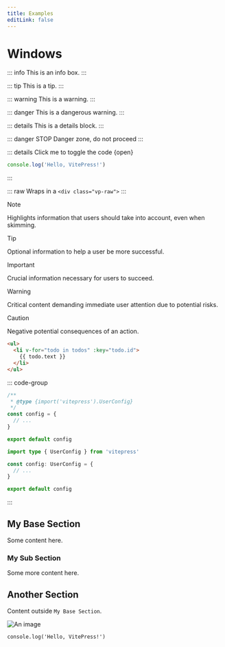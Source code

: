 ```yaml
---
title: Examples
editLink: false
---
```


<script>
</script>

# Windows
::: info
This is an info box.
:::

::: tip
This is a tip.
:::

::: warning
This is a warning.
:::

::: danger
This is a dangerous warning.
:::

::: details
This is a details block.
:::

::: danger STOP
Danger zone, do not proceed
:::

::: details Click me to toggle the code {open}
```js
console.log('Hello, VitePress!')
```
:::

::: raw
Wraps in a `<div class="vp-raw">`
:::

> [!NOTE]
> Highlights information that users should take into account, even when skimming.

> [!TIP]
> Optional information to help a user be more successful.

> [!IMPORTANT]
> Crucial information necessary for users to succeed.

> [!WARNING]
> Critical content demanding immediate user attention due to potential risks.

> [!CAUTION]
> Negative potential consequences of an action.

```html
<ul>
  <li v-for="todo in todos" :key="todo.id">
    {{ todo.text }}
  </li>
</ul>
```

::: code-group

```js [config.js]
/**
 * @type {import('vitepress').UserConfig}
 */
const config = {
  // ...
}

export default config
```

```ts [config.ts]
import type { UserConfig } from 'vitepress'

const config: UserConfig = {
  // ...
}

export default config
```

:::

## My Base Section

Some content here.

### My Sub Section

Some more content here.

## Another Section

Content outside `My Base Section`.

![An image](/icon.png)

```
console.log('Hello, VitePress!')
```